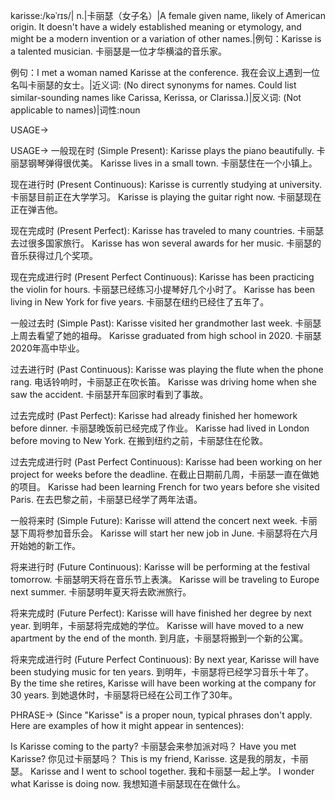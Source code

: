 karisse:/kəˈrɪs/| n.|卡丽瑟（女子名）|A female given name, likely of American origin.  It doesn't have a widely established meaning or etymology, and might be a modern invention or a variation of other names.|例句：Karisse is a talented musician.  卡丽瑟是一位才华横溢的音乐家。

例句：I met a woman named Karisse at the conference. 我在会议上遇到一位名叫卡丽瑟的女士。|近义词: (No direct synonyms for names.  Could list similar-sounding names like Carissa, Kerissa, or Clarissa.)|反义词: (Not applicable to names)|词性:noun


USAGE->

USAGE->
一般现在时 (Simple Present):
Karisse plays the piano beautifully. 卡丽瑟钢琴弹得很优美。
Karisse lives in a small town. 卡丽瑟住在一个小镇上。

现在进行时 (Present Continuous):
Karisse is currently studying at university. 卡丽瑟目前正在大学学习。
Karisse is playing the guitar right now.  卡丽瑟现在正在弹吉他。


现在完成时 (Present Perfect):
Karisse has traveled to many countries. 卡丽瑟去过很多国家旅行。
Karisse has won several awards for her music. 卡丽瑟的音乐获得过几个奖项。


现在完成进行时 (Present Perfect Continuous):
Karisse has been practicing the violin for hours. 卡丽瑟已经练习小提琴好几个小时了。
Karisse has been living in New York for five years. 卡丽瑟在纽约已经住了五年了。


一般过去时 (Simple Past):
Karisse visited her grandmother last week. 卡丽瑟上周去看望了她的祖母。
Karisse graduated from high school in 2020. 卡丽瑟2020年高中毕业。


过去进行时 (Past Continuous):
Karisse was playing the flute when the phone rang.  电话铃响时，卡丽瑟正在吹长笛。
Karisse was driving home when she saw the accident. 卡丽瑟开车回家时看到了事故。


过去完成时 (Past Perfect):
Karisse had already finished her homework before dinner. 卡丽瑟晚饭前已经完成了作业。
Karisse had lived in London before moving to New York.  在搬到纽约之前，卡丽瑟住在伦敦。


过去完成进行时 (Past Perfect Continuous):
Karisse had been working on her project for weeks before the deadline.  在截止日期前几周，卡丽瑟一直在做她的项目。
Karisse had been learning French for two years before she visited Paris. 在去巴黎之前，卡丽瑟已经学了两年法语。


一般将来时 (Simple Future):
Karisse will attend the concert next week. 卡丽瑟下周将参加音乐会。
Karisse will start her new job in June. 卡丽瑟将在六月开始她的新工作。


将来进行时 (Future Continuous):
Karisse will be performing at the festival tomorrow.  卡丽瑟明天将在音乐节上表演。
Karisse will be traveling to Europe next summer.  卡丽瑟明年夏天将去欧洲旅行。


将来完成时 (Future Perfect):
Karisse will have finished her degree by next year. 到明年，卡丽瑟将完成她的学位。
Karisse will have moved to a new apartment by the end of the month.  到月底，卡丽瑟将搬到一个新的公寓。


将来完成进行时 (Future Perfect Continuous):
By next year, Karisse will have been studying music for ten years. 到明年，卡丽瑟将已经学习音乐十年了。
By the time she retires, Karisse will have been working at the company for 30 years. 到她退休时，卡丽瑟将已经在公司工作了30年。



PHRASE-> (Since "Karisse" is a proper noun, typical phrases don't apply.  Here are examples of how it might appear in sentences):

Is Karisse coming to the party? 卡丽瑟会来参加派对吗？
Have you met Karisse? 你见过卡丽瑟吗？
This is my friend, Karisse. 这是我的朋友，卡丽瑟。
Karisse and I went to school together. 我和卡丽瑟一起上学。
I wonder what Karisse is doing now. 我想知道卡丽瑟现在在做什么。
